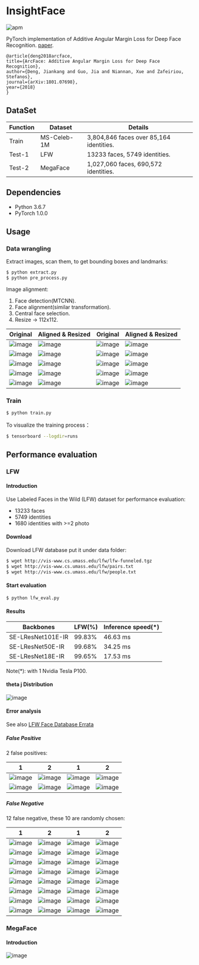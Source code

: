 # InsightFace

![apm](https://img.shields.io/apm/l/vim-mode.svg)

PyTorch implementation of Additive Angular Margin Loss for Deep Face Recognition.
[paper](https://arxiv.org/pdf/1801.07698.pdf).
```
@article{deng2018arcface,
title={ArcFace: Additive Angular Margin Loss for Deep Face Recognition},
author={Deng, Jiankang and Guo, Jia and Niannan, Xue and Zafeiriou, Stefanos},
journal={arXiv:1801.07698},
year={2018}
}
```
## DataSet

Function|Dataset|Details|
|---|---|---|
|Train|MS-Celeb-1M|3,804,846 faces over 85,164 identities.|
|Test-1|LFW|13233 faces, 5749 identities.|
|Test-2|MegaFace|1,027,060 faces, 690,572 identities.|


## Dependencies
- Python 3.6.7
- PyTorch 1.0.0

## Usage

### Data wrangling
Extract images, scan them, to get bounding boxes and landmarks:
```bash
$ python extract.py
$ python pre_process.py
```

Image alignment:
1. Face detection(MTCNN).
2. Face alignment(similar transformation).
3. Central face selection.
4. Resize -> 112x112. 

Original | Aligned & Resized | Original | Aligned & Resized |
|---|---|---|---|
|![image](https://github.com/foamliu/InsightFace/raw/master/images/0_raw.jpg)|![image](https://github.com/foamliu/InsightFace/raw/master/images/0_img.jpg)|![image](https://github.com/foamliu/InsightFace/raw/master/images/1_raw.jpg)|![image](https://github.com/foamliu/InsightFace/raw/master/images/1_img.jpg)|
|![image](https://github.com/foamliu/InsightFace/raw/master/images/2_raw.jpg)|![image](https://github.com/foamliu/InsightFace/raw/master/images/2_img.jpg)|![image](https://github.com/foamliu/InsightFace/raw/master/images/3_raw.jpg)|![image](https://github.com/foamliu/InsightFace/raw/master/images/3_img.jpg)|
|![image](https://github.com/foamliu/InsightFace/raw/master/images/4_raw.jpg)|![image](https://github.com/foamliu/InsightFace/raw/master/images/4_img.jpg)|![image](https://github.com/foamliu/InsightFace/raw/master/images/5_raw.jpg)|![image](https://github.com/foamliu/InsightFace/raw/master/images/5_img.jpg)|
|![image](https://github.com/foamliu/InsightFace/raw/master/images/6_raw.jpg)|![image](https://github.com/foamliu/InsightFace/raw/master/images/6_img.jpg)|![image](https://github.com/foamliu/InsightFace/raw/master/images/7_raw.jpg)|![image](https://github.com/foamliu/InsightFace/raw/master/images/7_img.jpg)|
|![image](https://github.com/foamliu/InsightFace/raw/master/images/8_raw.jpg)|![image](https://github.com/foamliu/InsightFace/raw/master/images/8_img.jpg)|![image](https://github.com/foamliu/InsightFace/raw/master/images/9_raw.jpg)|![image](https://github.com/foamliu/InsightFace/raw/master/images/9_img.jpg)|

### Train
```bash
$ python train.py
```

To visualize the training process：
```bash
$ tensorboard --logdir=runs
```

## Performance evaluation

### LFW

#### Introduction
Use Labeled Faces in the Wild (LFW) dataset for performance evaluation:

- 13233 faces
- 5749 identities
- 1680 identities with >=2 photo

#### Download
Download LFW database put it under data folder:
```bash
$ wget http://vis-www.cs.umass.edu/lfw/lfw-funneled.tgz
$ wget http://vis-www.cs.umass.edu/lfw/pairs.txt
$ wget http://vis-www.cs.umass.edu/lfw/people.txt
```

#### Start evaluation
```bash
$ python lfw_eval.py
```

#### Results
Backbones|LFW(%)|Inference speed(*)| 
|---|---|---|
|SE-LResNet101E-IR|99.83%|46.63 ms|
|SE-LResNet50E-IR|99.68%|34.25 ms|
|SE-LResNet18E-IR|99.65%|17.53 ms|

Note(*): with 1 Nvidia Tesla P100.

#### theta j Distribution

![image](https://github.com/foamliu/InsightFace-v2/raw/master/images/theta_dist.png)

#### Error analysis
See also [LFW Face Database Errata](http://vis-www.cs.umass.edu/lfw/index.html#errata)

##### False Positive
2 false positives:

1|2|1|2|
|---|---|---|---|
|![image](https://github.com/foamliu/InsightFace-v2/raw/master/images/0_fp_0.jpg)|![image](https://github.com/foamliu/InsightFace-v2/raw/master/images/0_fp_1.jpg)|![image](https://github.com/foamliu/InsightFace-v2/raw/master/images/1_fp_0.jpg)|![image](https://github.com/foamliu/InsightFace-v2/raw/master/images/1_fp_1.jpg)|
|![image](https://github.com/foamliu/InsightFace-v2/raw/master/images/0_fp_0_aligned.jpg)|![image](https://github.com/foamliu/InsightFace-v2/raw/master/images/0_fp_1_aligned.jpg)|![image](https://github.com/foamliu/InsightFace-v2/raw/master/images/1_fp_0_aligned.jpg)|![image](https://github.com/foamliu/InsightFace-v2/raw/master/images/1_fp_1_aligned.jpg)|


##### False Negative
12 false negative, these 10 are randomly chosen:

1|2|1|2|
|---|---|---|---|
|![image](https://github.com/foamliu/InsightFace-v2/raw/master/images/0_fn_0.jpg)|![image](https://github.com/foamliu/InsightFace-v2/raw/master/images/0_fn_1.jpg)|![image](https://github.com/foamliu/InsightFace-v2/raw/master/images/1_fn_0.jpg)|![image](https://github.com/foamliu/InsightFace-v2/raw/master/images/1_fn_1.jpg)|
|![image](https://github.com/foamliu/InsightFace-v2/raw/master/images/0_fn_0_aligned.jpg)|![image](https://github.com/foamliu/InsightFace-v2/raw/master/images/0_fn_1_aligned.jpg)|![image](https://github.com/foamliu/InsightFace-v2/raw/master/images/1_fn_0_aligned.jpg)|![image](https://github.com/foamliu/InsightFace-v2/raw/master/images/1_fn_1_aligned.jpg)|
|![image](https://github.com/foamliu/InsightFace-v2/raw/master/images/2_fn_0.jpg)|![image](https://github.com/foamliu/InsightFace-v2/raw/master/images/2_fn_1.jpg)|![image](https://github.com/foamliu/InsightFace-v2/raw/master/images/3_fn_0.jpg)|![image](https://github.com/foamliu/InsightFace-v2/raw/master/images/3_fn_1.jpg)|
|![image](https://github.com/foamliu/InsightFace-v2/raw/master/images/2_fn_0_aligned.jpg)|![image](https://github.com/foamliu/InsightFace-v2/raw/master/images/2_fn_1_aligned.jpg)|![image](https://github.com/foamliu/InsightFace-v2/raw/master/images/3_fn_0_aligned.jpg)|![image](https://github.com/foamliu/InsightFace-v2/raw/master/images/3_fn_1_aligned.jpg)|
|![image](https://github.com/foamliu/InsightFace-v2/raw/master/images/4_fn_0.jpg)|![image](https://github.com/foamliu/InsightFace-v2/raw/master/images/4_fn_1.jpg)|![image](https://github.com/foamliu/InsightFace-v2/raw/master/images/5_fn_0.jpg)|![image](https://github.com/foamliu/InsightFace-v2/raw/master/images/5_fn_1.jpg)|
|![image](https://github.com/foamliu/InsightFace-v2/raw/master/images/4_fn_0_aligned.jpg)|![image](https://github.com/foamliu/InsightFace-v2/raw/master/images/4_fn_1_aligned.jpg)|![image](https://github.com/foamliu/InsightFace-v2/raw/master/images/5_fn_0_aligned.jpg)|![image](https://github.com/foamliu/InsightFace-v2/raw/master/images/5_fn_1_aligned.jpg)|
|![image](https://github.com/foamliu/InsightFace-v2/raw/master/images/6_fn_0.jpg)|![image](https://github.com/foamliu/InsightFace-v2/raw/master/images/6_fn_1.jpg)|![image](https://github.com/foamliu/InsightFace-v2/raw/master/images/7_fn_0.jpg)|![image](https://github.com/foamliu/InsightFace-v2/raw/master/images/7_fn_1.jpg)|
|![image](https://github.com/foamliu/InsightFace-v2/raw/master/images/6_fn_0_aligned.jpg)|![image](https://github.com/foamliu/InsightFace-v2/raw/master/images/6_fn_1_aligned.jpg)|![image](https://github.com/foamliu/InsightFace-v2/raw/master/images/7_fn_0_aligned.jpg)|![image](https://github.com/foamliu/InsightFace-v2/raw/master/images/7_fn_1_aligned.jpg)|

 ### MegaFace
 
 #### Introduction
 
 ![image](https://github.com/foamliu/InsightFace-v2/raw/master/images/megaface_stats.png)
